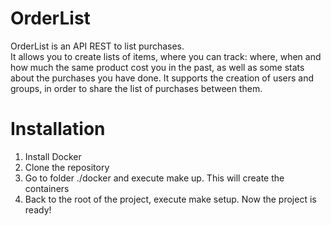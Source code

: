 # OrderList
OrderList is an API REST to list purchases. <br/>
It allows you to create lists of items, where you can track: where, when and how much the same product cost you in the past, 
as well as some stats about the purchases you have done.
It supports the creation of users and groups, in order to share the list of purchases between them.

# Installation
1. Install Docker 
2. Clone the repository
3. Go to folder ./docker and execute make up. This will create the containers
4. Back to the root of the project, execute make setup. Now the project is ready!
